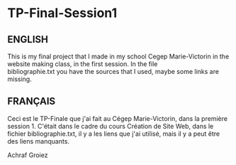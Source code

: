 # TP-Final-Session1
## ENGLISH
  This is my final project that I made in my school Cegep Marie-Victorin in the website making class, in the first session. In the file         
  bibliographie.txt you have the sources that I used, maybe some links are missing.

## FRANÇAIS
  Ceci est le TP-Finale que j'ai fait au Cégep Marie-Victorin, dans la première session 1. C'était dans le cadre du cours Création de Site Web,   dans le fichier bibliographie.txt, il y a les liens que j'ai utilisé, mais il y a peut être des liens manquants.

Achraf Groiez
